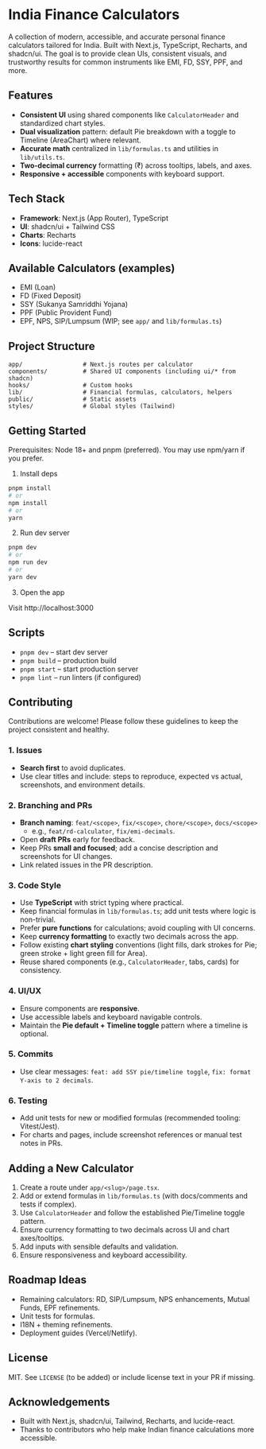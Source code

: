 # India Finance Calculators

A collection of modern, accessible, and accurate personal finance calculators tailored for India. Built with Next.js, TypeScript, Recharts, and shadcn/ui. The goal is to provide clean UIs, consistent visuals, and trustworthy results for common instruments like EMI, FD, SSY, PPF, and more.

## Features

- **Consistent UI** using shared components like `CalculatorHeader` and standardized chart styles.
- **Dual visualization** pattern: default Pie breakdown with a toggle to Timeline (AreaChart) where relevant.
- **Accurate math** centralized in `lib/formulas.ts` and utilities in `lib/utils.ts`.
- **Two-decimal currency** formatting (₹) across tooltips, labels, and axes.
- **Responsive + accessible** components with keyboard support.

## Tech Stack

- **Framework**: Next.js (App Router), TypeScript
- **UI**: shadcn/ui + Tailwind CSS
- **Charts**: Recharts
- **Icons**: lucide-react

## Available Calculators (examples)

- EMI (Loan)
- FD (Fixed Deposit)
- SSY (Sukanya Samriddhi Yojana)
- PPF (Public Provident Fund)
- EPF, NPS, SIP/Lumpsum (WIP; see `app/` and `lib/formulas.ts`)

## Project Structure

```
app/                 # Next.js routes per calculator
components/          # Shared UI components (including ui/* from shadcn)
hooks/               # Custom hooks
lib/                 # Financial formulas, calculators, helpers
public/              # Static assets
styles/              # Global styles (Tailwind)
```

## Getting Started

Prerequisites: Node 18+ and pnpm (preferred). You may use npm/yarn if you prefer.

1) Install deps

```bash
pnpm install
# or
npm install
# or
yarn
```

2) Run dev server

```bash
pnpm dev
# or
npm run dev
# or
yarn dev
```

3) Open the app

Visit http://localhost:3000

## Scripts

- `pnpm dev` – start dev server
- `pnpm build` – production build
- `pnpm start` – start production server
- `pnpm lint` – run linters (if configured)

## Contributing

Contributions are welcome! Please follow these guidelines to keep the project consistent and healthy.

### 1. Issues

- **Search first** to avoid duplicates.
- Use clear titles and include: steps to reproduce, expected vs actual, screenshots, and environment details.

### 2. Branching and PRs

- **Branch naming**: `feat/<scope>`, `fix/<scope>`, `chore/<scope>`, `docs/<scope>`
  - e.g., `feat/rd-calculator`, `fix/emi-decimals`.
- Open **draft PRs** early for feedback.
- Keep PRs **small and focused**; add a concise description and screenshots for UI changes.
- Link related issues in the PR description.

### 3. Code Style

- Use **TypeScript** with strict typing where practical.
- Keep financial formulas in `lib/formulas.ts`; add unit tests where logic is non-trivial.
- Prefer **pure functions** for calculations; avoid coupling with UI concerns.
- Keep **currency formatting** to exactly two decimals across the app.
- Follow existing **chart styling** conventions (light fills, dark strokes for Pie; green stroke + light green fill for Area).
- Reuse shared components (e.g., `CalculatorHeader`, tabs, cards) for consistency.

### 4. UI/UX

- Ensure components are **responsive**.
- Use accessible labels and keyboard navigable controls.
- Maintain the **Pie default + Timeline toggle** pattern where a timeline is optional.

### 5. Commits

- Use clear messages: `feat: add SSY pie/timeline toggle`, `fix: format Y-axis to 2 decimals`.

### 6. Testing

- Add unit tests for new or modified formulas (recommended tooling: Vitest/Jest).
- For charts and pages, include screenshot references or manual test notes in PRs.

## Adding a New Calculator

1. Create a route under `app/<slug>/page.tsx`.
2. Add or extend formulas in `lib/formulas.ts` (with docs/comments and tests if complex).
3. Use `CalculatorHeader` and follow the established Pie/Timeline toggle pattern.
4. Ensure currency formatting to two decimals across UI and chart axes/tooltips.
5. Add inputs with sensible defaults and validation.
6. Ensure responsiveness and keyboard accessibility.

## Roadmap Ideas

- Remaining calculators: RD, SIP/Lumpsum, NPS enhancements, Mutual Funds, EPF refinements.
- Unit tests for formulas.
- I18N + theming refinements.
- Deployment guides (Vercel/Netlify).

## License

MIT. See `LICENSE` (to be added) or include license text in your PR if missing.

## Acknowledgements

- Built with Next.js, shadcn/ui, Tailwind, Recharts, and lucide-react.
- Thanks to contributors who help make Indian finance calculations more accessible.
